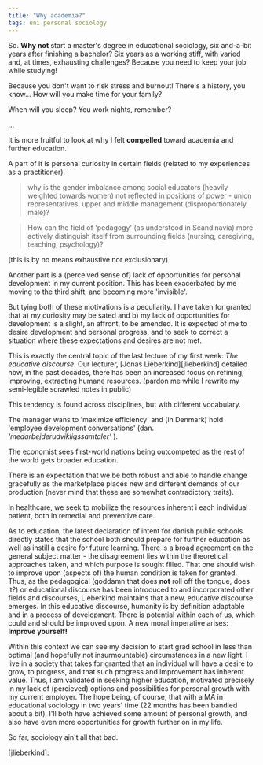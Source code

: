 ```yaml
---
title: "Why academia?"
tags: uni personal sociology
---
```


So. **Why not** start a master's degree in educational sociology, six
and-a-bit years after finishing a bachelor? Six years as a working stiff,
with varied and, at times, exhausting challenges? Because you need to keep
your job while studying!

Because you don't want to risk stress and burnout! There's a history, you
know... How will you make time for your family?

When will you sleep? You work nights, remember?

...

It is more fruitful to look at why I felt **compelled** toward academia
and further education. 

A part of it is personal curiosity in certain fields (related to my experiences
as a practitioner).


> why is the gender imbalance among social educators (heavily weighted towards women)
> not reflected in positions of power - union representatives, upper and middle management
> (disproportionately male)?

> How can the field of 'pedagogy' (as understood in Scandinavia) more actively
> distinguish itself from surrounding fields (nursing, caregiving, teaching, psychology)?

(this is by no means exhaustive nor exclusionary)

Another part is a (perceived sense of) lack of opportunities for personal
development in my current position. This has been exacerbated by me
moving to the third shift, and becoming more 'invisible'.

But tying both of these motivations is a peculiarity. I have taken for
granted that a) my curiosity may be sated and b) my lack of opportunities
for development is a slight, an affront, to be amended. It is expected of
me to desire development and personal progress, and to seek to correct a
situation where these expectations and desires are not met.

This is exactly the central topic of the last lecture of my first week:
*The educative discourse.* Our lecturer, [Jonas Lieberkind][jlieberkind]
detailed how, in the past decades, there has been an increased focus on
refining, improving, extracting humane resources. (pardon me while I
rewrite my semi-legible scrawled notes in public)

This tendency is found across disciplines, but with different vocabulary.

The manager wans to 'maximize efficiency' and (in Denmark) hold 'employee development conversations'
(dan. *'medarbejderudvikligssamtaler'* ).

The economist sees first-world nations being outcompeted as the rest of the world gets
broader education.

There is an expectation that we be both robust and able to handle change gracefully as the
marketplace places new and different demands of our production (never mind that these are somewhat
contradictory traits).

In healthcare, we seek to mobilize the resources inherent i each individual patient, both in
remedial and preventive care.

As to education, the latest declaration of intent for danish public
schools directly states that the school both should prepare for further
education as well as instill a desire for future learning. There is a
broad agreement on the general subject matter - the disagreement lies
within the theoretical approaches taken, and which purpose is sought
filled. That one should wish to improve upon (aspects of) the human
condition is taken for granted. Thus, as the pedagogical (goddamn that
does **not** roll off the tongue, does it?) or educational discourse has
been introduced to and incorporated other fields and discourses,
Lieberkind maintains that a new, educa*tive* discourse emerges. In this
educative discourse, humanity is by definition adaptable and in a process of
development. There is potential within each of us, which could and should be
improved upon. A new moral imperative arises: **Improve yourself!**



Within this context we can see my decision to start grad school in less than
optimal (and hopefully not insurmountable) circumstances in a new light. I live
in a society that takes for granted that an individual will have a desire to
grow, to progress, and that such progress and improvement has inherent value.
Thus, I am validated in seeking higher education, motivated precisely in my
lack of (percieved) options and possibilities for personal growth with my
current employer. The hope being, of course, that with a MA in educational
sociology in two years' time (22 months has been bandied about a bit), I'll
both have achieved some amount of personal growth, and also have even more
opportunities for growth further on in my life.

So far, sociology ain't all that bad. 

[jlieberkind]:
